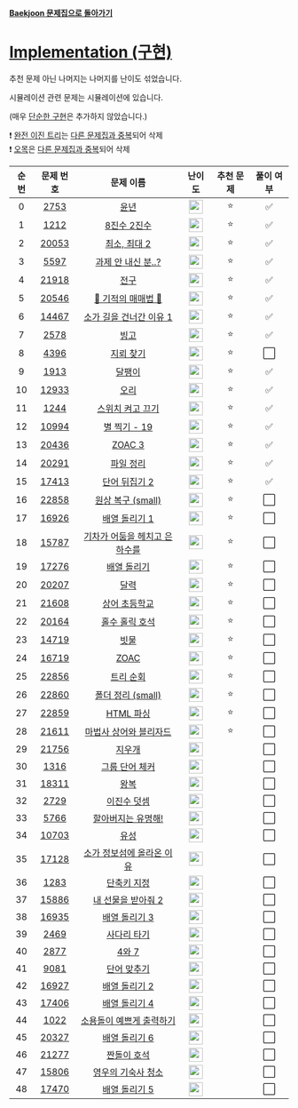 **[Baekjoon 문제집으로 돌아가기](../readme.md)**

# [Implementation (구현)](https://www.acmicpc.net/workbook/view/6783)

추천 문제 아닌 나머지는 나머지를 난이도 섞었습니다.

시뮬레이션 관련 문제는 시뮬레이션에 있습니다.

(매우 [단순한 구현](https://www.acmicpc.net/problem/1000)은 추가하지 않았습니다.)

❗ [완전 이진 트리](https://www.acmicpc.net/problem/9934)는 [다른 문제집과 중복](../트리/완전_이진_트리.md)되어 삭제  
❗ [오목](https://www.acmicpc.net/problem/2615)은 [다른 문제집과 중복](../완저탐색/오목.md)되어 삭제

| 순번 |                   문제 번호                    |                             문제 이름                             |                                난이도                                 | 추천 문제 | 풀이 여부 |
| :--: | :--------------------------------------------: | :---------------------------------------------------------------: | :-------------------------------------------------------------------: | :-------: | :-------: |
|  0   |  [2753](https://www.acmicpc.net/problem/2753)  |                          [윤년](윤년.md)                          | <img height="25px" src="https://static.solved.ac/tier_small/2.svg"/>  |    ⭐     |    ✅     |
|  1   |  [1212](https://www.acmicpc.net/problem/1212)  |                   [8진수 2진수](8진수_2진수.md)                   | <img height="25px" src="https://static.solved.ac/tier_small/3.svg"/>  |    ⭐     |    ✅     |
|  2   | [20053](https://www.acmicpc.net/problem/20053) |                  [최소, 최대 2](최소,_최대_2.md)                  | <img height="25px" src="https://static.solved.ac/tier_small/3.svg"/>  |    ⭐     |    ✅     |
|  3   |  [5597](https://www.acmicpc.net/problem/5597)  |             [과제 안 내신 분..?](과제_안_내신_분.md)              | <img height="25px" src="https://static.solved.ac/tier_small/4.svg"/>  |    ⭐     |    ✅     |
|  4   | [21918](https://www.acmicpc.net/problem/21918) |                          [전구](전구.md)                          | <img height="25px" src="https://static.solved.ac/tier_small/4.svg"/>  |    ⭐     |    ✅     |
|  5   | [20546](https://www.acmicpc.net/problem/20546) |              [🐜 기적의 매매법 🐜](기적의_매매법.md)              | <img height="25px" src="https://static.solved.ac/tier_small/5.svg"/>  |    ⭐     |    ✅     |
|  6   | [14467](https://www.acmicpc.net/problem/14467) |       [소가 길을 건너간 이유 1](소가_길을_건너간_이유_1.md)       | <img height="25px" src="https://static.solved.ac/tier_small/6.svg"/>  |    ⭐     |    ✅     |
|  7   |  [2578](https://www.acmicpc.net/problem/2578)  |                          [빙고](빙고.md)                          | <img height="25px" src="https://static.solved.ac/tier_small/6.svg"/>  |    ⭐     |    ✅     |
|  8   |  [4396](https://www.acmicpc.net/problem/4396)  |                     [지뢰 찾기](지뢰_찾기.md)                     | <img height="25px" src="https://static.solved.ac/tier_small/6.svg"/>  |    ⭐     |    ⬜️    |
|  9   |  [1913](https://www.acmicpc.net/problem/1913)  |                        [달팽이](달팽이.md)                        | <img height="25px" src="https://static.solved.ac/tier_small/7.svg"/>  |    ⭐     |    ✅     |
|  10  | [12933](https://www.acmicpc.net/problem/12933) |                          [오리](오리.md)                          | <img height="25px" src="https://static.solved.ac/tier_small/7.svg"/>  |    ⭐     |    ✅     |
|  11  |  [1244](https://www.acmicpc.net/problem/1244)  |              [스위치 켜고 끄기](스위치_켜고_끄기.md)              | <img height="25px" src="https://static.solved.ac/tier_small/7.svg"/>  |    ⭐     |    ✅     |
|  12  | [10994](https://www.acmicpc.net/problem/10994) |                   [별 찍기 - 19](별_찍기_19.md)                   | <img height="25px" src="https://static.solved.ac/tier_small/7.svg"/>  |    ⭐     |    ✅     |
|  13  | [20436](https://www.acmicpc.net/problem/20436) |                        [ZOAC 3](ZOAC_3.md)                        | <img height="25px" src="https://static.solved.ac/tier_small/7.svg"/>  |    ⭐     |    ✅     |
|  14  | [20291](https://www.acmicpc.net/problem/20291) |                     [파일 정리](파일_정리.md)                     | <img height="25px" src="https://static.solved.ac/tier_small/8.svg"/>  |    ⭐     |    ✅     |
|  15  | [17413](https://www.acmicpc.net/problem/17413) |                 [단어 뒤집기 2](단어_뒤집기_2.md)                 | <img height="25px" src="https://static.solved.ac/tier_small/8.svg"/>  |    ⭐     |    ✅     |
|  16  | [22858](https://www.acmicpc.net/problem/22858) |            [원상 복구 (small)](<원상_복구_(small).md>)            | <img height="25px" src="https://static.solved.ac/tier_small/8.svg"/>  |    ⭐     |    ⬜️    |
|  17  | [16926](https://www.acmicpc.net/problem/16926) |                 [배열 돌리기 1](배열_돌리기_1.md)                 | <img height="25px" src="https://static.solved.ac/tier_small/9.svg"/>  |    ⭐     |    ⬜️    |
|  18  | [15787](https://www.acmicpc.net/problem/15787) | [기차가 어둠을 헤치고 은하수를](기차가_어둠을_헤치고_은하수를.md) | <img height="25px" src="https://static.solved.ac/tier_small/9.svg"/>  |    ⭐     |    ⬜️    |
|  19  | [17276](https://www.acmicpc.net/problem/17276) |                   [배열 돌리기](배열_돌리기.md)                   | <img height="25px" src="https://static.solved.ac/tier_small/10.svg"/> |    ⭐     |    ⬜️    |
|  20  | [20207](https://www.acmicpc.net/problem/20207) |                          [달력](달력.md)                          | <img height="25px" src="https://static.solved.ac/tier_small/10.svg"/> |    ⭐     |    ⬜️    |
|  21  | [21608](https://www.acmicpc.net/problem/21608) |                 [상어 초등학교](상어_초등학교.md)                 | <img height="25px" src="https://static.solved.ac/tier_small/10.svg"/> |    ⭐     |    ⬜️    |
|  22  | [20164](https://www.acmicpc.net/problem/20164) |                [홀수 홀릭 호석](홀수_홀릭_호석.md)                | <img height="25px" src="https://static.solved.ac/tier_small/11.svg"/> |    ⭐     |    ⬜️    |
|  23  | [14719](https://www.acmicpc.net/problem/14719) |                          [빗물](빗물.md)                          | <img height="25px" src="https://static.solved.ac/tier_small/11.svg"/> |    ⭐     |    ⬜️    |
|  24  | [16719](https://www.acmicpc.net/problem/16719) |                          [ZOAC](ZOAC.md)                          | <img height="25px" src="https://static.solved.ac/tier_small/11.svg"/> |    ⭐     |    ⬜️    |
|  25  | [22856](https://www.acmicpc.net/problem/22856) |                     [트리 순회](트리_순회.md)                     | <img height="25px" src="https://static.solved.ac/tier_small/12.svg"/> |    ⭐     |    ⬜️    |
|  26  | [22860](https://www.acmicpc.net/problem/22860) |            [폴더 정리 (small)](<폴더_정리_(small).md>)            | <img height="25px" src="https://static.solved.ac/tier_small/13.svg"/> |    ⭐     |    ⬜️    |
|  27  | [22859](https://www.acmicpc.net/problem/22859) |                     [HTML 파싱](HTML_파싱.md)                     | <img height="25px" src="https://static.solved.ac/tier_small/13.svg"/> |    ⭐     |    ⬜️    |
|  28  | [21611](https://www.acmicpc.net/problem/21611) |        [마법사 상어와 블리자드](마법사_상어와_블리자드.md)        | <img height="25px" src="https://static.solved.ac/tier_small/15.svg"/> |    ⭐     |    ⬜️    |
|  29  | [21756](https://www.acmicpc.net/problem/21756) |                        [지우개](지우개.md)                        | <img height="25px" src="https://static.solved.ac/tier_small/4.svg"/>  |           |    ⬜️    |
|  30  |  [1316](https://www.acmicpc.net/problem/1316)  |                [그룹 단어 체커](그룹_단어_체커.md)                | <img height="25px" src="https://static.solved.ac/tier_small/6.svg"/>  |           |    ⬜️    |
|  31  | [18311](https://www.acmicpc.net/problem/18311) |                          [왕복](왕복.md)                          | <img height="25px" src="https://static.solved.ac/tier_small/6.svg"/>  |           |    ⬜️    |
|  32  |  [2729](https://www.acmicpc.net/problem/2729)  |                   [이진수 덧셈](이진수_덧셈.md)                   | <img height="25px" src="https://static.solved.ac/tier_small/6.svg"/>  |           |    ⬜️    |
|  33  |  [5766](https://www.acmicpc.net/problem/5766)  |            [할아버지는 유명해!](할아버지는_유명해!.md)            | <img height="25px" src="https://static.solved.ac/tier_small/7.svg"/>  |           |    ⬜️    |
|  34  | [10703](https://www.acmicpc.net/problem/10703) |                          [유성](유성.md)                          | <img height="25px" src="https://static.solved.ac/tier_small/8.svg"/>  |           |    ⬜️    |
|  35  | [17128](https://www.acmicpc.net/problem/17128) |     [소가 정보섬에 올라온 이유](소가_정보섬에_올라온_이유.md)     | <img height="25px" src="https://static.solved.ac/tier_small/9.svg"/>  |           |    ⬜️    |
|  36  |  [1283](https://www.acmicpc.net/problem/1283)  |                   [단축키 지정](단축키_지정.md)                   | <img height="25px" src="https://static.solved.ac/tier_small/9.svg"/>  |           |    ⬜️    |
|  37  | [15886](https://www.acmicpc.net/problem/15886) |             [내 선물을 받아줘 2](내_선물_받아줘_2.md)             | <img height="25px" src="https://static.solved.ac/tier_small/9.svg"/>  |           |    ⬜️    |
|  38  | [16935](https://www.acmicpc.net/problem/16935) |                 [배열 돌리기 3](배열_돌리기_3.md)                 | <img height="25px" src="https://static.solved.ac/tier_small/10.svg"/> |           |    ⬜️    |
|  39  |  [2469](https://www.acmicpc.net/problem/2469)  |                   [사다리 타기](사다리_타기.md)                   | <img height="25px" src="https://static.solved.ac/tier_small/10.svg"/> |           |    ⬜️    |
|  40  |  [2877](https://www.acmicpc.net/problem/2877)  |                         [4와 7](4와_7.md)                         | <img height="25px" src="https://static.solved.ac/tier_small/10.svg"/> |           |    ⬜️    |
|  41  |  [9081](https://www.acmicpc.net/problem/9081)  |                   [단어 맞추기](단어_맞추기.md)                   | <img height="25px" src="https://static.solved.ac/tier_small/10.svg"/> |           |    ⬜️    |
|  42  | [16927](https://www.acmicpc.net/problem/16927) |                 [배열 돌리기 2](배열_돌리기_2.md)                 | <img height="25px" src="https://static.solved.ac/tier_small/11.svg"/> |           |    ⬜️    |
|  43  | [17406](https://www.acmicpc.net/problem/17406) |                 [배열 돌리기 4](배열_돌리기_4.md)                 | <img height="25px" src="https://static.solved.ac/tier_small/12.svg"/> |           |    ⬜️    |
|  44  |  [1022](https://www.acmicpc.net/problem/1022)  |      [소용돌이 예쁘게 출력하기](소용돌이_예쁘게_출력하기.md)      | <img height="25px" src="https://static.solved.ac/tier_small/12.svg"/> |           |    ⬜️    |
|  45  | [20327](https://www.acmicpc.net/problem/20327) |                 [배열 돌리기 6](배열_돌리기_6.md)                 | <img height="25px" src="https://static.solved.ac/tier_small/13.svg"/> |           |    ⬜️    |
|  46  | [21277](https://www.acmicpc.net/problem/21277) |                   [짠돌이 호석](짠돌이_호석.md)                   | <img height="25px" src="https://static.solved.ac/tier_small/13.svg"/> |           |    ⬜️    |
|  47  | [15806](https://www.acmicpc.net/problem/15806) |            [영우의 기숙사 청소](영우의_기숙사_청소.md)            | <img height="25px" src="https://static.solved.ac/tier_small/15.svg"/> |           |    ⬜️    |
|  48  | [17470](https://www.acmicpc.net/problem/17470) |                 [배열 돌리기 5](배열_돌리기_5.md)                 | <img height="25px" src="https://static.solved.ac/tier_small/16.svg"/> |           |    ⬜️    |

